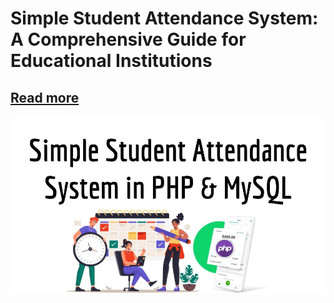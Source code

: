 # Simple Student Attendance System: A Comprehensive Guide for Educational Institutions
## <a href="https://appscweb.com/simple-student-attendance-system/">Read more</a>
<img src="Simple%20Student%20Attendance%20System%20in%20PHP%20%26%20MySQL.jpg" />
